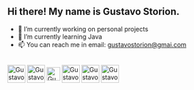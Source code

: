 ## Hi there! My name is Gustavo Storion.

- 🔭 I’m currently working on personal projects 
- 🌱 I’m currently learning Java
- 📫 You can reach me in email: gustavostorion@gmai.com 

<div style= "display: inline-block"><br>
  <img align="center" alt="Gustavo-HTML" heigth="30" width="40" src="https://cdn.jsdelivr.net/gh/devicons/devicon@latest/icons/html5/html5-original-wordmark.svg" />
  <img align="center" alt="Gustavo-CSS" heigth="30" width="40" src="https://cdn.jsdelivr.net/gh/devicons/devicon@latest/icons/css3/css3-original-wordmark.svg" />
  <img align="center" alt="Gustavo-JAVASCRIPT " heigth="18" width="30" src="https://cdn.jsdelivr.net/gh/devicons/devicon@latest/icons/javascript/javascript-original.svg" />
  <img align="center" alt="Gustavo-JAVA" heigth="30" width="40" src="https://cdn.jsdelivr.net/gh/devicons/devicon@latest/icons/java/java-original-wordmark.svg" />
  <img align="center" alt="Gustavo-PYTHON" heigth="30" width="40" src="https://cdn.jsdelivr.net/gh/devicons/devicon@latest/icons/python/python-original-wordmark.svg" />
  <img align="center" alt="Gustavo-FIGMA" heigth="30" width="40" src="https://cdn.jsdelivr.net/gh/devicons/devicon@latest/icons/figma/figma-original.svg" />
</div>

<div>
  
</div>

